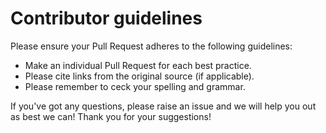 # Contributor guidelines

Please ensure your Pull Request adheres to the following guidelines:

- Make an individual Pull Request for each best practice.
- Please cite links from the original source (if applicable).
- Please remember to ceck your spelling and grammar. 

If you've got any questions, please raise an issue and we will help you out as best we can! Thank you for your suggestions!
